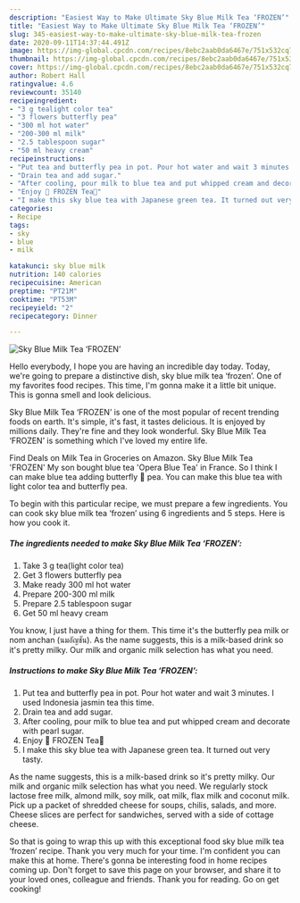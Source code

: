 ```yaml
---
description: "Easiest Way to Make Ultimate Sky Blue Milk Tea ‘FROZEN’"
title: "Easiest Way to Make Ultimate Sky Blue Milk Tea ‘FROZEN’"
slug: 345-easiest-way-to-make-ultimate-sky-blue-milk-tea-frozen
date: 2020-09-11T14:37:44.491Z
image: https://img-global.cpcdn.com/recipes/8ebc2aab0da6467e/751x532cq70/sky-blue-milk-tea-frozen-recipe-main-photo.jpg
thumbnail: https://img-global.cpcdn.com/recipes/8ebc2aab0da6467e/751x532cq70/sky-blue-milk-tea-frozen-recipe-main-photo.jpg
cover: https://img-global.cpcdn.com/recipes/8ebc2aab0da6467e/751x532cq70/sky-blue-milk-tea-frozen-recipe-main-photo.jpg
author: Robert Hall
ratingvalue: 4.6
reviewcount: 35140
recipeingredient:
- "3 g tealight color tea"
- "3 flowers butterfly pea"
- "300 ml hot water"
- "200-300 ml milk"
- "2.5 tablespoon sugar"
- "50 ml heavy cream"
recipeinstructions:
- "Put tea and butterfly pea in pot. Pour hot water and wait 3 minutes. I used Indonesia jasmin tea this time."
- "Drain tea and add sugar."
- "After cooling, pour milk to blue tea and put whipped cream and decorate with pearl sugar."
- "Enjoy 🦋 FROZEN Tea💙"
- "I make this sky blue tea with Japanese green tea. It turned out very tasty."
categories:
- Recipe
tags:
- sky
- blue
- milk

katakunci: sky blue milk 
nutrition: 140 calories
recipecuisine: American
preptime: "PT21M"
cooktime: "PT53M"
recipeyield: "2"
recipecategory: Dinner

---
```



![Sky Blue Milk Tea ‘FROZEN’](https://img-global.cpcdn.com/recipes/8ebc2aab0da6467e/751x532cq70/sky-blue-milk-tea-frozen-recipe-main-photo.jpg)

Hello everybody, I hope you are having an incredible day today. Today, we're going to prepare a distinctive dish, sky blue milk tea ‘frozen’. One of my favorites food recipes. This time, I'm gonna make it a little bit unique. This is gonna smell and look delicious.

Sky Blue Milk Tea ‘FROZEN’ is one of the most popular of recent trending foods on earth. It's simple, it's fast, it tastes delicious. It is enjoyed by millions daily. They're fine and they look wonderful. Sky Blue Milk Tea ‘FROZEN’ is something which I've loved my entire life.

Find Deals on Milk Tea in Groceries on Amazon. Sky Blue Milk Tea &#39;FROZEN&#39; My son bought blue tea &#39;Opera Blue Tea&#39; in France. So I think I can make blue tea adding butterfly 🦋 pea. You can make this blue tea with light color tea and butterfly pea.


To begin with this particular recipe, we must prepare a few ingredients. You can cook sky blue milk tea ‘frozen’ using 6 ingredients and 5 steps. Here is how you cook it.

<!--inarticleads1-->

##### The ingredients needed to make Sky Blue Milk Tea ‘FROZEN’:

1. Take 3 g tea(light color tea)
1. Get 3 flowers butterfly pea
1. Make ready 300 ml hot water
1. Prepare 200-300 ml milk
1. Prepare 2.5 tablespoon sugar
1. Get 50 ml heavy cream


You know, I just have a thing for them. This time it&#39;s the butterfly pea milk or nom anchan (นมอัญชัน). As the name suggests, this is a milk-based drink so it&#39;s pretty milky. Our milk and organic milk selection has what you need. 

<!--inarticleads2-->

##### Instructions to make Sky Blue Milk Tea ‘FROZEN’:

1. Put tea and butterfly pea in pot. Pour hot water and wait 3 minutes. I used Indonesia jasmin tea this time.
1. Drain tea and add sugar.
1. After cooling, pour milk to blue tea and put whipped cream and decorate with pearl sugar.
1. Enjoy 🦋 FROZEN Tea💙
1. I make this sky blue tea with Japanese green tea. It turned out very tasty.


As the name suggests, this is a milk-based drink so it&#39;s pretty milky. Our milk and organic milk selection has what you need. We regularly stock lactose free milk, almond milk, soy milk, oat milk, flax milk and coconut milk. Pick up a packet of shredded cheese for soups, chilis, salads, and more. Cheese slices are perfect for sandwiches, served with a side of cottage cheese. 

So that is going to wrap this up with this exceptional food sky blue milk tea ‘frozen’ recipe. Thank you very much for your time. I'm confident you can make this at home. There's gonna be interesting food in home recipes coming up. Don't forget to save this page on your browser, and share it to your loved ones, colleague and friends. Thank you for reading. Go on get cooking!
